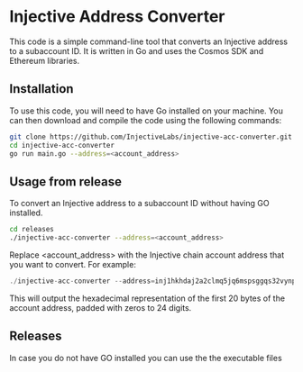 # Injective Address Converter

This code is a simple command-line tool that converts an Injective address to a subaccount ID. It is written in Go and uses the Cosmos SDK and Ethereum libraries.

## Installation

To use this code, you will need to have Go installed on your machine. You can then download and compile the code using the following commands:

```bash
git clone https://github.com/InjectiveLabs/injective-acc-converter.git
cd injective-acc-converter
go run main.go --address=<account_address>
```

## Usage from release

To convert an Injective address to a subaccount ID without having GO installed.

```bash
cd releases
./injective-acc-converter --address=<account_address>
```

Replace <account_address> with the Injective chain account address that you want to convert. For example:

```go
./injective-acc-converter --address=inj1hkhdaj2a2clmq5jq6mspsggqs32vynpk228q3r
```

This will output the hexadecimal representation of the first 20 bytes of the account address, padded with zeros to 24 digits.

## Releases

In case you do not have GO installed you can use the the executable files 
